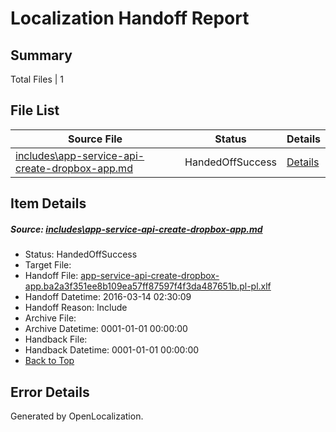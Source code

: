 # <a name='report-top'></a> Localization Handoff Report

## Summary
 Total Files | 1

## File List
 Source File | Status | Details 
 ----------- | ------ | ------- 
 [includes\app-service-api-create-dropbox-app.md](https://github.com/OpenLocalizationTest/azuretest/blob/e383a23574712d429a64ba67851afc061d8e082a/includes/app-service-api-create-dropbox-app.md) | HandedOffSuccess | [Details](#8c32edde8cdcdd5e6f581bc5549b5181f908090716651)

## Item Details
##### <a name='8c32edde8cdcdd5e6f581bc5549b5181f908090716651'></a> Source: [includes\app-service-api-create-dropbox-app.md](https://github.com/OpenLocalizationTest/azuretest/blob/e383a23574712d429a64ba67851afc061d8e082a/includes/app-service-api-create-dropbox-app.md)
* Status: HandedOffSuccess
* Target File: 
* Handoff File: [app-service-api-create-dropbox-app.ba2a3f351ee8b109ea57ff87597f4f3da487651b.pl-pl.xlf](https://github.com/OpenLocalizationTest/azuretest.handoff/blob/c32ae38441ed10bfa3b7360134c20afb456892d0/ol-handoff/OpenLocalizationTest/azuretest.pl-pl/master/ht/app-service-api-create-dropbox-app.ba2a3f351ee8b109ea57ff87597f4f3da487651b.pl-pl.xlf)
* Handoff Datetime: 2016-03-14 02:30:09
* Handoff Reason: Include
* Archive File: 
* Archive Datetime: 0001-01-01 00:00:00
* Handback File: 
* Handback Datetime: 0001-01-01 00:00:00
* [Back to Top](#report-top)


## Error Details

Generated by OpenLocalization.
